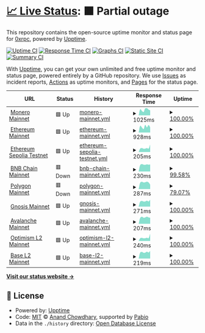 # [📈 Live Status](https://upptime.0xrpc.io): <!--live status--> **🟧 Partial outage**

This repository contains the open-source uptime monitor and status page for [0xrpc](https://upptime.0xrpc.io), powered by [Upptime](https://github.com/upptime/upptime).

[![Uptime CI](https://github.com/0xrpc/upptime/workflows/Uptime%20CI/badge.svg)](https://github.com/0xrpc/upptime/actions?query=workflow%3A%22Uptime+CI%22)
[![Response Time CI](https://github.com/0xrpc/upptime/workflows/Response%20Time%20CI/badge.svg)](https://github.com/0xrpc/upptime/actions?query=workflow%3A%22Response+Time+CI%22)
[![Graphs CI](https://github.com/0xrpc/upptime/workflows/Graphs%20CI/badge.svg)](https://github.com/0xrpc/upptime/actions?query=workflow%3A%22Graphs+CI%22)
[![Static Site CI](https://github.com/0xrpc/upptime/workflows/Static%20Site%20CI/badge.svg)](https://github.com/0xrpc/upptime/actions?query=workflow%3A%22Static+Site+CI%22)
[![Summary CI](https://github.com/0xrpc/upptime/workflows/Summary%20CI/badge.svg)](https://github.com/0xrpc/upptime/actions?query=workflow%3A%22Summary+CI%22)

With [Upptime](https://upptime.js.org), you can get your own unlimited and free uptime monitor and status page, powered entirely by a GitHub repository. We use [Issues](https://github.com/0xrpc/upptime/issues) as incident reports, [Actions](https://github.com/0xrpc/upptime/actions) as uptime monitors, and [Pages](https://upptime.0xrpc.io) for the status page.

<!--start: status pages-->
<!-- This summary is generated by Upptime (https://github.com/upptime/upptime) -->
<!-- Do not edit this manually, your changes will be overwritten -->
<!-- prettier-ignore -->
| URL | Status | History | Response Time | Uptime |
| --- | ------ | ------- | ------------- | ------ |
| <img alt="" src="https://assets.coingecko.com/coins/images/69/standard/monero_logo.png" height="13"> [Monero Mainnet](https://xmr.0xrpc.io/get_height) | 🟩 Up | [monero-mainnet.yml](https://github.com/0xRPC/upptime/commits/HEAD/history/monero-mainnet.yml) | <details><summary><img alt="Response time graph" src="./graphs/monero-mainnet/response-time-week.png" height="20"> 1025ms</summary><br><a href="https://upptime.0xrpc.io/history/monero-mainnet"><img alt="Response time 845" src="https://img.shields.io/endpoint?url=https%3A%2F%2Fraw.githubusercontent.com%2F0xRPC%2Fupptime%2FHEAD%2Fapi%2Fmonero-mainnet%2Fresponse-time.json"></a><br><a href="https://upptime.0xrpc.io/history/monero-mainnet"><img alt="24-hour response time 1095" src="https://img.shields.io/endpoint?url=https%3A%2F%2Fraw.githubusercontent.com%2F0xRPC%2Fupptime%2FHEAD%2Fapi%2Fmonero-mainnet%2Fresponse-time-day.json"></a><br><a href="https://upptime.0xrpc.io/history/monero-mainnet"><img alt="7-day response time 1025" src="https://img.shields.io/endpoint?url=https%3A%2F%2Fraw.githubusercontent.com%2F0xRPC%2Fupptime%2FHEAD%2Fapi%2Fmonero-mainnet%2Fresponse-time-week.json"></a><br><a href="https://upptime.0xrpc.io/history/monero-mainnet"><img alt="30-day response time 845" src="https://img.shields.io/endpoint?url=https%3A%2F%2Fraw.githubusercontent.com%2F0xRPC%2Fupptime%2FHEAD%2Fapi%2Fmonero-mainnet%2Fresponse-time-month.json"></a><br><a href="https://upptime.0xrpc.io/history/monero-mainnet"><img alt="1-year response time 845" src="https://img.shields.io/endpoint?url=https%3A%2F%2Fraw.githubusercontent.com%2F0xRPC%2Fupptime%2FHEAD%2Fapi%2Fmonero-mainnet%2Fresponse-time-year.json"></a></details> | <details><summary><a href="https://upptime.0xrpc.io/history/monero-mainnet">100.00%</a></summary><a href="https://upptime.0xrpc.io/history/monero-mainnet"><img alt="All-time uptime 100.00%" src="https://img.shields.io/endpoint?url=https%3A%2F%2Fraw.githubusercontent.com%2F0xRPC%2Fupptime%2FHEAD%2Fapi%2Fmonero-mainnet%2Fuptime.json"></a><br><a href="https://upptime.0xrpc.io/history/monero-mainnet"><img alt="24-hour uptime 100.00%" src="https://img.shields.io/endpoint?url=https%3A%2F%2Fraw.githubusercontent.com%2F0xRPC%2Fupptime%2FHEAD%2Fapi%2Fmonero-mainnet%2Fuptime-day.json"></a><br><a href="https://upptime.0xrpc.io/history/monero-mainnet"><img alt="7-day uptime 100.00%" src="https://img.shields.io/endpoint?url=https%3A%2F%2Fraw.githubusercontent.com%2F0xRPC%2Fupptime%2FHEAD%2Fapi%2Fmonero-mainnet%2Fuptime-week.json"></a><br><a href="https://upptime.0xrpc.io/history/monero-mainnet"><img alt="30-day uptime 100.00%" src="https://img.shields.io/endpoint?url=https%3A%2F%2Fraw.githubusercontent.com%2F0xRPC%2Fupptime%2FHEAD%2Fapi%2Fmonero-mainnet%2Fuptime-month.json"></a><br><a href="https://upptime.0xrpc.io/history/monero-mainnet"><img alt="1-year uptime 100.00%" src="https://img.shields.io/endpoint?url=https%3A%2F%2Fraw.githubusercontent.com%2F0xRPC%2Fupptime%2FHEAD%2Fapi%2Fmonero-mainnet%2Fuptime-year.json"></a></details>
| <img alt="" src="https://assets.coingecko.com/coins/images/279/standard/ethereum.png" height="13"> [Ethereum Mainnet](https://0xrpc.io/eth/health) | 🟩 Up | [ethereum-mainnet.yml](https://github.com/0xRPC/upptime/commits/HEAD/history/ethereum-mainnet.yml) | <details><summary><img alt="Response time graph" src="./graphs/ethereum-mainnet/response-time-week.png" height="20"> 928ms</summary><br><a href="https://upptime.0xrpc.io/history/ethereum-mainnet"><img alt="Response time 794" src="https://img.shields.io/endpoint?url=https%3A%2F%2Fraw.githubusercontent.com%2F0xRPC%2Fupptime%2FHEAD%2Fapi%2Fethereum-mainnet%2Fresponse-time.json"></a><br><a href="https://upptime.0xrpc.io/history/ethereum-mainnet"><img alt="24-hour response time 1122" src="https://img.shields.io/endpoint?url=https%3A%2F%2Fraw.githubusercontent.com%2F0xRPC%2Fupptime%2FHEAD%2Fapi%2Fethereum-mainnet%2Fresponse-time-day.json"></a><br><a href="https://upptime.0xrpc.io/history/ethereum-mainnet"><img alt="7-day response time 928" src="https://img.shields.io/endpoint?url=https%3A%2F%2Fraw.githubusercontent.com%2F0xRPC%2Fupptime%2FHEAD%2Fapi%2Fethereum-mainnet%2Fresponse-time-week.json"></a><br><a href="https://upptime.0xrpc.io/history/ethereum-mainnet"><img alt="30-day response time 794" src="https://img.shields.io/endpoint?url=https%3A%2F%2Fraw.githubusercontent.com%2F0xRPC%2Fupptime%2FHEAD%2Fapi%2Fethereum-mainnet%2Fresponse-time-month.json"></a><br><a href="https://upptime.0xrpc.io/history/ethereum-mainnet"><img alt="1-year response time 794" src="https://img.shields.io/endpoint?url=https%3A%2F%2Fraw.githubusercontent.com%2F0xRPC%2Fupptime%2FHEAD%2Fapi%2Fethereum-mainnet%2Fresponse-time-year.json"></a></details> | <details><summary><a href="https://upptime.0xrpc.io/history/ethereum-mainnet">100.00%</a></summary><a href="https://upptime.0xrpc.io/history/ethereum-mainnet"><img alt="All-time uptime 100.00%" src="https://img.shields.io/endpoint?url=https%3A%2F%2Fraw.githubusercontent.com%2F0xRPC%2Fupptime%2FHEAD%2Fapi%2Fethereum-mainnet%2Fuptime.json"></a><br><a href="https://upptime.0xrpc.io/history/ethereum-mainnet"><img alt="24-hour uptime 100.00%" src="https://img.shields.io/endpoint?url=https%3A%2F%2Fraw.githubusercontent.com%2F0xRPC%2Fupptime%2FHEAD%2Fapi%2Fethereum-mainnet%2Fuptime-day.json"></a><br><a href="https://upptime.0xrpc.io/history/ethereum-mainnet"><img alt="7-day uptime 100.00%" src="https://img.shields.io/endpoint?url=https%3A%2F%2Fraw.githubusercontent.com%2F0xRPC%2Fupptime%2FHEAD%2Fapi%2Fethereum-mainnet%2Fuptime-week.json"></a><br><a href="https://upptime.0xrpc.io/history/ethereum-mainnet"><img alt="30-day uptime 100.00%" src="https://img.shields.io/endpoint?url=https%3A%2F%2Fraw.githubusercontent.com%2F0xRPC%2Fupptime%2FHEAD%2Fapi%2Fethereum-mainnet%2Fuptime-month.json"></a><br><a href="https://upptime.0xrpc.io/history/ethereum-mainnet"><img alt="1-year uptime 100.00%" src="https://img.shields.io/endpoint?url=https%3A%2F%2Fraw.githubusercontent.com%2F0xRPC%2Fupptime%2FHEAD%2Fapi%2Fethereum-mainnet%2Fuptime-year.json"></a></details>
| <img alt="" src="https://assets.coingecko.com/coins/images/279/standard/ethereum.png" height="13"> [Ethereum Sepolia Testnet](https://0xrpc.io/sep/health) | 🟩 Up | [ethereum-sepolia-testnet.yml](https://github.com/0xRPC/upptime/commits/HEAD/history/ethereum-sepolia-testnet.yml) | <details><summary><img alt="Response time graph" src="./graphs/ethereum-sepolia-testnet/response-time-week.png" height="20"> 205ms</summary><br><a href="https://upptime.0xrpc.io/history/ethereum-sepolia-testnet"><img alt="Response time 152" src="https://img.shields.io/endpoint?url=https%3A%2F%2Fraw.githubusercontent.com%2F0xRPC%2Fupptime%2FHEAD%2Fapi%2Fethereum-sepolia-testnet%2Fresponse-time.json"></a><br><a href="https://upptime.0xrpc.io/history/ethereum-sepolia-testnet"><img alt="24-hour response time 425" src="https://img.shields.io/endpoint?url=https%3A%2F%2Fraw.githubusercontent.com%2F0xRPC%2Fupptime%2FHEAD%2Fapi%2Fethereum-sepolia-testnet%2Fresponse-time-day.json"></a><br><a href="https://upptime.0xrpc.io/history/ethereum-sepolia-testnet"><img alt="7-day response time 205" src="https://img.shields.io/endpoint?url=https%3A%2F%2Fraw.githubusercontent.com%2F0xRPC%2Fupptime%2FHEAD%2Fapi%2Fethereum-sepolia-testnet%2Fresponse-time-week.json"></a><br><a href="https://upptime.0xrpc.io/history/ethereum-sepolia-testnet"><img alt="30-day response time 152" src="https://img.shields.io/endpoint?url=https%3A%2F%2Fraw.githubusercontent.com%2F0xRPC%2Fupptime%2FHEAD%2Fapi%2Fethereum-sepolia-testnet%2Fresponse-time-month.json"></a><br><a href="https://upptime.0xrpc.io/history/ethereum-sepolia-testnet"><img alt="1-year response time 152" src="https://img.shields.io/endpoint?url=https%3A%2F%2Fraw.githubusercontent.com%2F0xRPC%2Fupptime%2FHEAD%2Fapi%2Fethereum-sepolia-testnet%2Fresponse-time-year.json"></a></details> | <details><summary><a href="https://upptime.0xrpc.io/history/ethereum-sepolia-testnet">100.00%</a></summary><a href="https://upptime.0xrpc.io/history/ethereum-sepolia-testnet"><img alt="All-time uptime 100.00%" src="https://img.shields.io/endpoint?url=https%3A%2F%2Fraw.githubusercontent.com%2F0xRPC%2Fupptime%2FHEAD%2Fapi%2Fethereum-sepolia-testnet%2Fuptime.json"></a><br><a href="https://upptime.0xrpc.io/history/ethereum-sepolia-testnet"><img alt="24-hour uptime 100.00%" src="https://img.shields.io/endpoint?url=https%3A%2F%2Fraw.githubusercontent.com%2F0xRPC%2Fupptime%2FHEAD%2Fapi%2Fethereum-sepolia-testnet%2Fuptime-day.json"></a><br><a href="https://upptime.0xrpc.io/history/ethereum-sepolia-testnet"><img alt="7-day uptime 100.00%" src="https://img.shields.io/endpoint?url=https%3A%2F%2Fraw.githubusercontent.com%2F0xRPC%2Fupptime%2FHEAD%2Fapi%2Fethereum-sepolia-testnet%2Fuptime-week.json"></a><br><a href="https://upptime.0xrpc.io/history/ethereum-sepolia-testnet"><img alt="30-day uptime 100.00%" src="https://img.shields.io/endpoint?url=https%3A%2F%2Fraw.githubusercontent.com%2F0xRPC%2Fupptime%2FHEAD%2Fapi%2Fethereum-sepolia-testnet%2Fuptime-month.json"></a><br><a href="https://upptime.0xrpc.io/history/ethereum-sepolia-testnet"><img alt="1-year uptime 100.00%" src="https://img.shields.io/endpoint?url=https%3A%2F%2Fraw.githubusercontent.com%2F0xRPC%2Fupptime%2FHEAD%2Fapi%2Fethereum-sepolia-testnet%2Fuptime-year.json"></a></details>
| <img alt="" src="https://assets.coingecko.com/coins/images/825/standard/bnb-icon2_2x.png" height="13"> [BNB Chain Mainnet](https://0xrpc.io/bnb/health) | 🟥 Down | [bnb-chain-mainnet.yml](https://github.com/0xRPC/upptime/commits/HEAD/history/bnb-chain-mainnet.yml) | <details><summary><img alt="Response time graph" src="./graphs/bnb-chain-mainnet/response-time-week.png" height="20"> 230ms</summary><br><a href="https://upptime.0xrpc.io/history/bnb-chain-mainnet"><img alt="Response time 176" src="https://img.shields.io/endpoint?url=https%3A%2F%2Fraw.githubusercontent.com%2F0xRPC%2Fupptime%2FHEAD%2Fapi%2Fbnb-chain-mainnet%2Fresponse-time.json"></a><br><a href="https://upptime.0xrpc.io/history/bnb-chain-mainnet"><img alt="24-hour response time 234" src="https://img.shields.io/endpoint?url=https%3A%2F%2Fraw.githubusercontent.com%2F0xRPC%2Fupptime%2FHEAD%2Fapi%2Fbnb-chain-mainnet%2Fresponse-time-day.json"></a><br><a href="https://upptime.0xrpc.io/history/bnb-chain-mainnet"><img alt="7-day response time 230" src="https://img.shields.io/endpoint?url=https%3A%2F%2Fraw.githubusercontent.com%2F0xRPC%2Fupptime%2FHEAD%2Fapi%2Fbnb-chain-mainnet%2Fresponse-time-week.json"></a><br><a href="https://upptime.0xrpc.io/history/bnb-chain-mainnet"><img alt="30-day response time 176" src="https://img.shields.io/endpoint?url=https%3A%2F%2Fraw.githubusercontent.com%2F0xRPC%2Fupptime%2FHEAD%2Fapi%2Fbnb-chain-mainnet%2Fresponse-time-month.json"></a><br><a href="https://upptime.0xrpc.io/history/bnb-chain-mainnet"><img alt="1-year response time 176" src="https://img.shields.io/endpoint?url=https%3A%2F%2Fraw.githubusercontent.com%2F0xRPC%2Fupptime%2FHEAD%2Fapi%2Fbnb-chain-mainnet%2Fresponse-time-year.json"></a></details> | <details><summary><a href="https://upptime.0xrpc.io/history/bnb-chain-mainnet">99.58%</a></summary><a href="https://upptime.0xrpc.io/history/bnb-chain-mainnet"><img alt="All-time uptime 96.95%" src="https://img.shields.io/endpoint?url=https%3A%2F%2Fraw.githubusercontent.com%2F0xRPC%2Fupptime%2FHEAD%2Fapi%2Fbnb-chain-mainnet%2Fuptime.json"></a><br><a href="https://upptime.0xrpc.io/history/bnb-chain-mainnet"><img alt="24-hour uptime 97.04%" src="https://img.shields.io/endpoint?url=https%3A%2F%2Fraw.githubusercontent.com%2F0xRPC%2Fupptime%2FHEAD%2Fapi%2Fbnb-chain-mainnet%2Fuptime-day.json"></a><br><a href="https://upptime.0xrpc.io/history/bnb-chain-mainnet"><img alt="7-day uptime 99.58%" src="https://img.shields.io/endpoint?url=https%3A%2F%2Fraw.githubusercontent.com%2F0xRPC%2Fupptime%2FHEAD%2Fapi%2Fbnb-chain-mainnet%2Fuptime-week.json"></a><br><a href="https://upptime.0xrpc.io/history/bnb-chain-mainnet"><img alt="30-day uptime 96.95%" src="https://img.shields.io/endpoint?url=https%3A%2F%2Fraw.githubusercontent.com%2F0xRPC%2Fupptime%2FHEAD%2Fapi%2Fbnb-chain-mainnet%2Fuptime-month.json"></a><br><a href="https://upptime.0xrpc.io/history/bnb-chain-mainnet"><img alt="1-year uptime 96.95%" src="https://img.shields.io/endpoint?url=https%3A%2F%2Fraw.githubusercontent.com%2F0xRPC%2Fupptime%2FHEAD%2Fapi%2Fbnb-chain-mainnet%2Fuptime-year.json"></a></details>
| <img alt="" src="https://assets.coingecko.com/coins/images/32440/standard/polygon.png" height="13"> [Polygon Mainnet](https://0xrpc.io/pol/health) | 🟥 Down | [polygon-mainnet.yml](https://github.com/0xRPC/upptime/commits/HEAD/history/polygon-mainnet.yml) | <details><summary><img alt="Response time graph" src="./graphs/polygon-mainnet/response-time-week.png" height="20"> 287ms</summary><br><a href="https://upptime.0xrpc.io/history/polygon-mainnet"><img alt="Response time 270" src="https://img.shields.io/endpoint?url=https%3A%2F%2Fraw.githubusercontent.com%2F0xRPC%2Fupptime%2FHEAD%2Fapi%2Fpolygon-mainnet%2Fresponse-time.json"></a><br><a href="https://upptime.0xrpc.io/history/polygon-mainnet"><img alt="24-hour response time 283" src="https://img.shields.io/endpoint?url=https%3A%2F%2Fraw.githubusercontent.com%2F0xRPC%2Fupptime%2FHEAD%2Fapi%2Fpolygon-mainnet%2Fresponse-time-day.json"></a><br><a href="https://upptime.0xrpc.io/history/polygon-mainnet"><img alt="7-day response time 287" src="https://img.shields.io/endpoint?url=https%3A%2F%2Fraw.githubusercontent.com%2F0xRPC%2Fupptime%2FHEAD%2Fapi%2Fpolygon-mainnet%2Fresponse-time-week.json"></a><br><a href="https://upptime.0xrpc.io/history/polygon-mainnet"><img alt="30-day response time 270" src="https://img.shields.io/endpoint?url=https%3A%2F%2Fraw.githubusercontent.com%2F0xRPC%2Fupptime%2FHEAD%2Fapi%2Fpolygon-mainnet%2Fresponse-time-month.json"></a><br><a href="https://upptime.0xrpc.io/history/polygon-mainnet"><img alt="1-year response time 270" src="https://img.shields.io/endpoint?url=https%3A%2F%2Fraw.githubusercontent.com%2F0xRPC%2Fupptime%2FHEAD%2Fapi%2Fpolygon-mainnet%2Fresponse-time-year.json"></a></details> | <details><summary><a href="https://upptime.0xrpc.io/history/polygon-mainnet">79.07%</a></summary><a href="https://upptime.0xrpc.io/history/polygon-mainnet"><img alt="All-time uptime 90.80%" src="https://img.shields.io/endpoint?url=https%3A%2F%2Fraw.githubusercontent.com%2F0xRPC%2Fupptime%2FHEAD%2Fapi%2Fpolygon-mainnet%2Fuptime.json"></a><br><a href="https://upptime.0xrpc.io/history/polygon-mainnet"><img alt="24-hour uptime 0.00%" src="https://img.shields.io/endpoint?url=https%3A%2F%2Fraw.githubusercontent.com%2F0xRPC%2Fupptime%2FHEAD%2Fapi%2Fpolygon-mainnet%2Fuptime-day.json"></a><br><a href="https://upptime.0xrpc.io/history/polygon-mainnet"><img alt="7-day uptime 79.07%" src="https://img.shields.io/endpoint?url=https%3A%2F%2Fraw.githubusercontent.com%2F0xRPC%2Fupptime%2FHEAD%2Fapi%2Fpolygon-mainnet%2Fuptime-week.json"></a><br><a href="https://upptime.0xrpc.io/history/polygon-mainnet"><img alt="30-day uptime 90.80%" src="https://img.shields.io/endpoint?url=https%3A%2F%2Fraw.githubusercontent.com%2F0xRPC%2Fupptime%2FHEAD%2Fapi%2Fpolygon-mainnet%2Fuptime-month.json"></a><br><a href="https://upptime.0xrpc.io/history/polygon-mainnet"><img alt="1-year uptime 90.80%" src="https://img.shields.io/endpoint?url=https%3A%2F%2Fraw.githubusercontent.com%2F0xRPC%2Fupptime%2FHEAD%2Fapi%2Fpolygon-mainnet%2Fuptime-year.json"></a></details>
| <img alt="" src="https://assets.coingecko.com/coins/images/662/standard/logo_square_simple_300px.png" height="13"> [Gnosis Mainnet](https://0xrpc.io/gno/health) | 🟩 Up | [gnosis-mainnet.yml](https://github.com/0xRPC/upptime/commits/HEAD/history/gnosis-mainnet.yml) | <details><summary><img alt="Response time graph" src="./graphs/gnosis-mainnet/response-time-week.png" height="20"> 271ms</summary><br><a href="https://upptime.0xrpc.io/history/gnosis-mainnet"><img alt="Response time 173" src="https://img.shields.io/endpoint?url=https%3A%2F%2Fraw.githubusercontent.com%2F0xRPC%2Fupptime%2FHEAD%2Fapi%2Fgnosis-mainnet%2Fresponse-time.json"></a><br><a href="https://upptime.0xrpc.io/history/gnosis-mainnet"><img alt="24-hour response time 244" src="https://img.shields.io/endpoint?url=https%3A%2F%2Fraw.githubusercontent.com%2F0xRPC%2Fupptime%2FHEAD%2Fapi%2Fgnosis-mainnet%2Fresponse-time-day.json"></a><br><a href="https://upptime.0xrpc.io/history/gnosis-mainnet"><img alt="7-day response time 271" src="https://img.shields.io/endpoint?url=https%3A%2F%2Fraw.githubusercontent.com%2F0xRPC%2Fupptime%2FHEAD%2Fapi%2Fgnosis-mainnet%2Fresponse-time-week.json"></a><br><a href="https://upptime.0xrpc.io/history/gnosis-mainnet"><img alt="30-day response time 173" src="https://img.shields.io/endpoint?url=https%3A%2F%2Fraw.githubusercontent.com%2F0xRPC%2Fupptime%2FHEAD%2Fapi%2Fgnosis-mainnet%2Fresponse-time-month.json"></a><br><a href="https://upptime.0xrpc.io/history/gnosis-mainnet"><img alt="1-year response time 173" src="https://img.shields.io/endpoint?url=https%3A%2F%2Fraw.githubusercontent.com%2F0xRPC%2Fupptime%2FHEAD%2Fapi%2Fgnosis-mainnet%2Fresponse-time-year.json"></a></details> | <details><summary><a href="https://upptime.0xrpc.io/history/gnosis-mainnet">100.00%</a></summary><a href="https://upptime.0xrpc.io/history/gnosis-mainnet"><img alt="All-time uptime 100.00%" src="https://img.shields.io/endpoint?url=https%3A%2F%2Fraw.githubusercontent.com%2F0xRPC%2Fupptime%2FHEAD%2Fapi%2Fgnosis-mainnet%2Fuptime.json"></a><br><a href="https://upptime.0xrpc.io/history/gnosis-mainnet"><img alt="24-hour uptime 100.00%" src="https://img.shields.io/endpoint?url=https%3A%2F%2Fraw.githubusercontent.com%2F0xRPC%2Fupptime%2FHEAD%2Fapi%2Fgnosis-mainnet%2Fuptime-day.json"></a><br><a href="https://upptime.0xrpc.io/history/gnosis-mainnet"><img alt="7-day uptime 100.00%" src="https://img.shields.io/endpoint?url=https%3A%2F%2Fraw.githubusercontent.com%2F0xRPC%2Fupptime%2FHEAD%2Fapi%2Fgnosis-mainnet%2Fuptime-week.json"></a><br><a href="https://upptime.0xrpc.io/history/gnosis-mainnet"><img alt="30-day uptime 100.00%" src="https://img.shields.io/endpoint?url=https%3A%2F%2Fraw.githubusercontent.com%2F0xRPC%2Fupptime%2FHEAD%2Fapi%2Fgnosis-mainnet%2Fuptime-month.json"></a><br><a href="https://upptime.0xrpc.io/history/gnosis-mainnet"><img alt="1-year uptime 100.00%" src="https://img.shields.io/endpoint?url=https%3A%2F%2Fraw.githubusercontent.com%2F0xRPC%2Fupptime%2FHEAD%2Fapi%2Fgnosis-mainnet%2Fuptime-year.json"></a></details>
| <img alt="" src="https://assets.coingecko.com/coins/images/12559/standard/Avalanche_Circle_RedWhite_Trans.png" height="13"> [Avalanche Mainnet](https://0xrpc.io/avax/health) | 🟩 Up | [avalanche-mainnet.yml](https://github.com/0xRPC/upptime/commits/HEAD/history/avalanche-mainnet.yml) | <details><summary><img alt="Response time graph" src="./graphs/avalanche-mainnet/response-time-week.png" height="20"> 207ms</summary><br><a href="https://upptime.0xrpc.io/history/avalanche-mainnet"><img alt="Response time 156" src="https://img.shields.io/endpoint?url=https%3A%2F%2Fraw.githubusercontent.com%2F0xRPC%2Fupptime%2FHEAD%2Fapi%2Favalanche-mainnet%2Fresponse-time.json"></a><br><a href="https://upptime.0xrpc.io/history/avalanche-mainnet"><img alt="24-hour response time 225" src="https://img.shields.io/endpoint?url=https%3A%2F%2Fraw.githubusercontent.com%2F0xRPC%2Fupptime%2FHEAD%2Fapi%2Favalanche-mainnet%2Fresponse-time-day.json"></a><br><a href="https://upptime.0xrpc.io/history/avalanche-mainnet"><img alt="7-day response time 207" src="https://img.shields.io/endpoint?url=https%3A%2F%2Fraw.githubusercontent.com%2F0xRPC%2Fupptime%2FHEAD%2Fapi%2Favalanche-mainnet%2Fresponse-time-week.json"></a><br><a href="https://upptime.0xrpc.io/history/avalanche-mainnet"><img alt="30-day response time 156" src="https://img.shields.io/endpoint?url=https%3A%2F%2Fraw.githubusercontent.com%2F0xRPC%2Fupptime%2FHEAD%2Fapi%2Favalanche-mainnet%2Fresponse-time-month.json"></a><br><a href="https://upptime.0xrpc.io/history/avalanche-mainnet"><img alt="1-year response time 156" src="https://img.shields.io/endpoint?url=https%3A%2F%2Fraw.githubusercontent.com%2F0xRPC%2Fupptime%2FHEAD%2Fapi%2Favalanche-mainnet%2Fresponse-time-year.json"></a></details> | <details><summary><a href="https://upptime.0xrpc.io/history/avalanche-mainnet">100.00%</a></summary><a href="https://upptime.0xrpc.io/history/avalanche-mainnet"><img alt="All-time uptime 100.00%" src="https://img.shields.io/endpoint?url=https%3A%2F%2Fraw.githubusercontent.com%2F0xRPC%2Fupptime%2FHEAD%2Fapi%2Favalanche-mainnet%2Fuptime.json"></a><br><a href="https://upptime.0xrpc.io/history/avalanche-mainnet"><img alt="24-hour uptime 100.00%" src="https://img.shields.io/endpoint?url=https%3A%2F%2Fraw.githubusercontent.com%2F0xRPC%2Fupptime%2FHEAD%2Fapi%2Favalanche-mainnet%2Fuptime-day.json"></a><br><a href="https://upptime.0xrpc.io/history/avalanche-mainnet"><img alt="7-day uptime 100.00%" src="https://img.shields.io/endpoint?url=https%3A%2F%2Fraw.githubusercontent.com%2F0xRPC%2Fupptime%2FHEAD%2Fapi%2Favalanche-mainnet%2Fuptime-week.json"></a><br><a href="https://upptime.0xrpc.io/history/avalanche-mainnet"><img alt="30-day uptime 100.00%" src="https://img.shields.io/endpoint?url=https%3A%2F%2Fraw.githubusercontent.com%2F0xRPC%2Fupptime%2FHEAD%2Fapi%2Favalanche-mainnet%2Fuptime-month.json"></a><br><a href="https://upptime.0xrpc.io/history/avalanche-mainnet"><img alt="1-year uptime 100.00%" src="https://img.shields.io/endpoint?url=https%3A%2F%2Fraw.githubusercontent.com%2F0xRPC%2Fupptime%2FHEAD%2Fapi%2Favalanche-mainnet%2Fuptime-year.json"></a></details>
| <img alt="" src="https://assets.coingecko.com/coins/images/25244/standard/Optimism.png" height="13"> [Optimism L2 Mainnet](https://0xrpc.io/op/health) | 🟩 Up | [optimism-l2-mainnet.yml](https://github.com/0xRPC/upptime/commits/HEAD/history/optimism-l2-mainnet.yml) | <details><summary><img alt="Response time graph" src="./graphs/optimism-l2-mainnet/response-time-week.png" height="20"> 240ms</summary><br><a href="https://upptime.0xrpc.io/history/optimism-l2-mainnet"><img alt="Response time 162" src="https://img.shields.io/endpoint?url=https%3A%2F%2Fraw.githubusercontent.com%2F0xRPC%2Fupptime%2FHEAD%2Fapi%2Foptimism-l2-mainnet%2Fresponse-time.json"></a><br><a href="https://upptime.0xrpc.io/history/optimism-l2-mainnet"><img alt="24-hour response time 195" src="https://img.shields.io/endpoint?url=https%3A%2F%2Fraw.githubusercontent.com%2F0xRPC%2Fupptime%2FHEAD%2Fapi%2Foptimism-l2-mainnet%2Fresponse-time-day.json"></a><br><a href="https://upptime.0xrpc.io/history/optimism-l2-mainnet"><img alt="7-day response time 240" src="https://img.shields.io/endpoint?url=https%3A%2F%2Fraw.githubusercontent.com%2F0xRPC%2Fupptime%2FHEAD%2Fapi%2Foptimism-l2-mainnet%2Fresponse-time-week.json"></a><br><a href="https://upptime.0xrpc.io/history/optimism-l2-mainnet"><img alt="30-day response time 162" src="https://img.shields.io/endpoint?url=https%3A%2F%2Fraw.githubusercontent.com%2F0xRPC%2Fupptime%2FHEAD%2Fapi%2Foptimism-l2-mainnet%2Fresponse-time-month.json"></a><br><a href="https://upptime.0xrpc.io/history/optimism-l2-mainnet"><img alt="1-year response time 162" src="https://img.shields.io/endpoint?url=https%3A%2F%2Fraw.githubusercontent.com%2F0xRPC%2Fupptime%2FHEAD%2Fapi%2Foptimism-l2-mainnet%2Fresponse-time-year.json"></a></details> | <details><summary><a href="https://upptime.0xrpc.io/history/optimism-l2-mainnet">100.00%</a></summary><a href="https://upptime.0xrpc.io/history/optimism-l2-mainnet"><img alt="All-time uptime 100.00%" src="https://img.shields.io/endpoint?url=https%3A%2F%2Fraw.githubusercontent.com%2F0xRPC%2Fupptime%2FHEAD%2Fapi%2Foptimism-l2-mainnet%2Fuptime.json"></a><br><a href="https://upptime.0xrpc.io/history/optimism-l2-mainnet"><img alt="24-hour uptime 100.00%" src="https://img.shields.io/endpoint?url=https%3A%2F%2Fraw.githubusercontent.com%2F0xRPC%2Fupptime%2FHEAD%2Fapi%2Foptimism-l2-mainnet%2Fuptime-day.json"></a><br><a href="https://upptime.0xrpc.io/history/optimism-l2-mainnet"><img alt="7-day uptime 100.00%" src="https://img.shields.io/endpoint?url=https%3A%2F%2Fraw.githubusercontent.com%2F0xRPC%2Fupptime%2FHEAD%2Fapi%2Foptimism-l2-mainnet%2Fuptime-week.json"></a><br><a href="https://upptime.0xrpc.io/history/optimism-l2-mainnet"><img alt="30-day uptime 100.00%" src="https://img.shields.io/endpoint?url=https%3A%2F%2Fraw.githubusercontent.com%2F0xRPC%2Fupptime%2FHEAD%2Fapi%2Foptimism-l2-mainnet%2Fuptime-month.json"></a><br><a href="https://upptime.0xrpc.io/history/optimism-l2-mainnet"><img alt="1-year uptime 100.00%" src="https://img.shields.io/endpoint?url=https%3A%2F%2Fraw.githubusercontent.com%2F0xRPC%2Fupptime%2FHEAD%2Fapi%2Foptimism-l2-mainnet%2Fuptime-year.json"></a></details>
| <img alt="" src="https://raw.githubusercontent.com/base-org/brand-kit/refs/heads/main/logo/symbol/Base_Symbol_Blue.png" height="13"> [Base L2 Mainnet](https://0xrpc.io/base/health) | 🟩 Up | [base-l2-mainnet.yml](https://github.com/0xRPC/upptime/commits/HEAD/history/base-l2-mainnet.yml) | <details><summary><img alt="Response time graph" src="./graphs/base-l2-mainnet/response-time-week.png" height="20"> 219ms</summary><br><a href="https://upptime.0xrpc.io/history/base-l2-mainnet"><img alt="Response time 156" src="https://img.shields.io/endpoint?url=https%3A%2F%2Fraw.githubusercontent.com%2F0xRPC%2Fupptime%2FHEAD%2Fapi%2Fbase-l2-mainnet%2Fresponse-time.json"></a><br><a href="https://upptime.0xrpc.io/history/base-l2-mainnet"><img alt="24-hour response time 248" src="https://img.shields.io/endpoint?url=https%3A%2F%2Fraw.githubusercontent.com%2F0xRPC%2Fupptime%2FHEAD%2Fapi%2Fbase-l2-mainnet%2Fresponse-time-day.json"></a><br><a href="https://upptime.0xrpc.io/history/base-l2-mainnet"><img alt="7-day response time 219" src="https://img.shields.io/endpoint?url=https%3A%2F%2Fraw.githubusercontent.com%2F0xRPC%2Fupptime%2FHEAD%2Fapi%2Fbase-l2-mainnet%2Fresponse-time-week.json"></a><br><a href="https://upptime.0xrpc.io/history/base-l2-mainnet"><img alt="30-day response time 156" src="https://img.shields.io/endpoint?url=https%3A%2F%2Fraw.githubusercontent.com%2F0xRPC%2Fupptime%2FHEAD%2Fapi%2Fbase-l2-mainnet%2Fresponse-time-month.json"></a><br><a href="https://upptime.0xrpc.io/history/base-l2-mainnet"><img alt="1-year response time 156" src="https://img.shields.io/endpoint?url=https%3A%2F%2Fraw.githubusercontent.com%2F0xRPC%2Fupptime%2FHEAD%2Fapi%2Fbase-l2-mainnet%2Fresponse-time-year.json"></a></details> | <details><summary><a href="https://upptime.0xrpc.io/history/base-l2-mainnet">100.00%</a></summary><a href="https://upptime.0xrpc.io/history/base-l2-mainnet"><img alt="All-time uptime 100.00%" src="https://img.shields.io/endpoint?url=https%3A%2F%2Fraw.githubusercontent.com%2F0xRPC%2Fupptime%2FHEAD%2Fapi%2Fbase-l2-mainnet%2Fuptime.json"></a><br><a href="https://upptime.0xrpc.io/history/base-l2-mainnet"><img alt="24-hour uptime 100.00%" src="https://img.shields.io/endpoint?url=https%3A%2F%2Fraw.githubusercontent.com%2F0xRPC%2Fupptime%2FHEAD%2Fapi%2Fbase-l2-mainnet%2Fuptime-day.json"></a><br><a href="https://upptime.0xrpc.io/history/base-l2-mainnet"><img alt="7-day uptime 100.00%" src="https://img.shields.io/endpoint?url=https%3A%2F%2Fraw.githubusercontent.com%2F0xRPC%2Fupptime%2FHEAD%2Fapi%2Fbase-l2-mainnet%2Fuptime-week.json"></a><br><a href="https://upptime.0xrpc.io/history/base-l2-mainnet"><img alt="30-day uptime 100.00%" src="https://img.shields.io/endpoint?url=https%3A%2F%2Fraw.githubusercontent.com%2F0xRPC%2Fupptime%2FHEAD%2Fapi%2Fbase-l2-mainnet%2Fuptime-month.json"></a><br><a href="https://upptime.0xrpc.io/history/base-l2-mainnet"><img alt="1-year uptime 100.00%" src="https://img.shields.io/endpoint?url=https%3A%2F%2Fraw.githubusercontent.com%2F0xRPC%2Fupptime%2FHEAD%2Fapi%2Fbase-l2-mainnet%2Fuptime-year.json"></a></details>

<!--end: status pages-->

[**Visit our status website →**](https://upptime.0xrpc.io)

## 📄 License

- Powered by: [Upptime](https://github.com/upptime/upptime)
- Code: [MIT](./LICENSE) © [Anand Chowdhary](https://anandchowdhary.com), supported by [Pabio](https://pabio.com)
- Data in the `./history` directory: [Open Database License](https://opendatacommons.org/licenses/odbl/1-0/)
